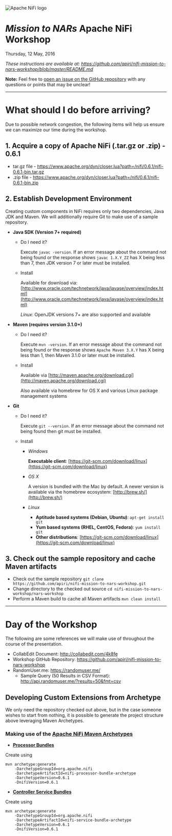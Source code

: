 ![Apache NiFi logo](http://nifi.apache.org/images/niFi-logo-horizontal.png "Apache NiFi")
# _Mission to NARs_ Apache NiFi Workshop
Thursday, 12 May, 2016

_These instructions are available at: https://github.com/apiri/nifi-mission-to-nars-workshop/blob/master/README.md_

**Note:** Feel free to [open an issue on the GitHub repository](https://github.com/apiri/nifi-mission-to-nars-workshop/issues) with any questions or points that may be unclear!

******

# What should I do before arriving?
Due to possible network congestion, the following items will help us ensure we can maximize our time during the workshop.

## 1. Acquire a copy of Apache NiFi (.tar.gz or .zip) - 0.6.1
- tar.gz file - https://www.apache.org/dyn/closer.lua?path=/nifi/0.6.1/nifi-0.6.1-bin.tar.gz
- .zip file   - https://www.apache.org/dyn/closer.lua?path=/nifi/0.6.1/nifi-0.6.1-bin.zip

## 2. Establish Development Environment
Creating custom components in NiFi requires only two dependencies, Java JDK and Maven.  We will additionally require Git to make use of a sample repository.

- **Java SDK (Version 7+ required)**
  - Do I need it?

    Execute `javac -version`.  If an error message about the command not being found or the response shows `javac 1.X.Y_ZZ` has X being less than 7, then JDK version 7 or later must be installed.
  - Install

    Available for download via: [http://www.oracle.com/technetwork/java/javase/overview/index.html](http://www.oracle.com/technetwork/java/javase/overview/index.html)

    _Linux_: OpenJDK versions 7+ are also supported and available

- **Maven (requires version 3.1.0+)**
  - Do I need it?

    Execute `mvn -version`.  If an error message about the command not being found or the response shows `Apache Maven 3.X.Y` has X being less than 1, then Maven 3.1.0 or later must be installed.

  - Install

    Available via [http://maven.apache.org/download.cgi](http://maven.apache.org/download.cgi)

    Also available via homebrew for OS X and various Linux package management systems

- **Git**
  - Do I need it?

    Execute `git --version`.  If an error message about the command not being found then git must be installed.

  - Install
    - _Windows_

      **Executable client**:  [https://git-scm.com/download/linux](https://git-scm.com/download/linux)
    - _OS X_

      A version is bundled with the Mac by default.  A newer version is available via the homebrew ecosystem: [http://brew.sh/](http://brew.sh/)

    - _Linux_
      - **Aptitude based systems (Debian, Ubuntu)**:  `apt-get install git`
      - **Yum based systems (RHEL, CentOS, Fedora)**:  `yum install git`
      - **Other distributions**:  [https://git-scm.com/download/linux](https://git-scm.com/download/linux)


## 3. Check out the sample repository and cache Maven artifacts
* Check out the sample repository
`git clone https://github.com/apiri/nifi-mission-to-nars-workshop.git`
* Change directory to the checked out source
`cd nifi-mission-to-nars-workshop/nars-workshop`
* Perform a Maven build to cache all Maven artifacts
`mvn clean install`

******

# Day of the Workshop

The following are some references we will make use of throughout the course of the presentation.

* CollabEdit Document: http://collabedit.com/4k8fe
* Workshop GitHub Repository: https://github.com/apiri/nifi-mission-to-nars-workshop
* RandomUser.me:  https://randomuser.me/
  * Sample Query (50 Results in CSV Format): http://api.randomuser.me/?results=50&fmt=csv

## Developing Custom Extensions from Archetype
We only need the repository checked out above, but in the case someone wishes to start from nothing, it is possible to generate the project structure above leveraging Maven Archetypes.

### Making use of the [Apache NiFi Maven Archetypes](https://cwiki.apache.org/confluence/display/NIFI/Maven+Projects+for+Extensions)
* **[Processor Bundles](https://cwiki.apache.org/confluence/display/NIFI/Maven+Projects+for+Extensions#MavenProjectsforExtensions-MavenProcessorArchetype)**

Create using

```
mvn archetype:generate
	-DarchetypeGroupId=org.apache.nifi  
	-DarchetypeArtifactId=nifi-processor-bundle-archetype  
	-DarchetypeVersion=0.6.1   
	-DnifiVersion=0.6.1
```

* **[Controller Service Bundles](https://cwiki.apache.org/confluence/display/NIFI/Maven+Projects+for+Extensions#MavenProjectsforExtensions-ControllerServiceProjects)**

Create using

```
mvn archetype:generate
	-DarchetypeGroupId=org.apache.nifi  
	-DarchetypeArtifactId=nifi-service-bundle-archetype  
	-DarchetypeVersion=0.6.1   
	-DnifiVersion=0.6.1
```
